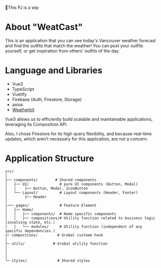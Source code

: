 👷This PJ is a wip

# About "WeatCast"
This is an application that you can see today's Vancouver weather forecast and find the outfits that match the weather!
You can post your outfits yourself, or get inspiration from others' outfits of the day.



# Language and Libraries
- Vue3
- TypeScript
- Vuetify
- Firebase (Auth, Firestore, Storage)
- axios
- [Weatherbit](https://www.weatherbit.io/)

Vue3 allows us to efficiently build scalable and maintainable applications, leveraging its Composition API.

Also, I chose Firestore for its high query flexibility, and because real-time updates, which aren't necessary for this application, are not a concern.

# Application Structure

```
src/
│
├── components/        # Shared components
│   ├── UI/              # pure UI components (Button, Modal)
|   |    ├── Button, Modal, IconButton              
│   └── Layout/          # Layout components (Header, Footer)
|        ├── Header
│ 
|─── pages/              # Feature Element
│   ├── Home/            
│   │   ├── components/  # Home specific components 
│   │   ├── compositions/# Utility function related to business logic (involving state, etc.)
│   │   └── modules/     # Utility function (independent of any specific dependencies.)
├─ compostions/         # Grobal custome hook
│
├─ utils/             # Grobal utility function
│
│
│
└─ styles/              # Shared styles
```
